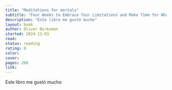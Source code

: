 ```yaml
---
title: "Meditations for mortals"
subtitle: "Four Weeks to Embrace Your Limitations and Make Time for What Counts"
description: "Este libro me gustó mucho"
layout: book
author: Oliver Burkeman
started: 2024-11-03
read: 
status: reading
rating: 0
color: 
cover: 
pages: 208
link: 
---
```


Este libro me gustó mucho